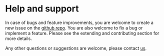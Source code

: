 # Help and support

In case of bugs and feature improvements, you are welcome to create a
new issue on the [github repo](https://github.com/ICAMS/strucscan/issues). You
are also welcome to fix a bug or implement a feature. Please see the
extending and contributing section for more details.

Any other questions or suggestions are welcome, please contact
[us](mailto:isabel.pietka@rub.de).
